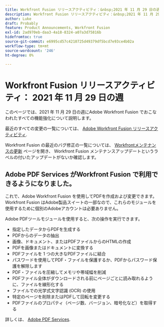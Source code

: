 ```yaml
---
title: Workfront Fusion リリースアクティビティ：&nbsp;2021 年 11 月 29 日の週
description: Workfront Fusion リリースアクティビティ：&nbsp;2021 年 11 月 29 日の週
author: Luke
draft: Probably
feature: Product Announcements, Workfront Fusion
exl-id: 2ad970eb-daa3-4a18-8324-a07a3d75816b
hidefromtoc: true
source-git-commit: e6995cd57c4210725d49379df5bcd7e93ce4b02a
workflow-type: tm+mt
source-wordcount: '246'
ht-degree: 0%

---
```


# Workfront Fusion リリースアクティビティ： 2021 年 11 月 29 日の週

このページでは、2021 年 11 月 29 日の週にAdobe Workfront Fusion でおこなわれたすべての機能強化について説明します。

最近のすべての変更の一覧については、 [Adobe Workfront Fusion リリースアクティビティ](../../../product-announcements/product-releases/fusion-release-activity/fusion-release-activity.md).

Workfront Fusion の最近のバグ修正の一覧については、 [Workfrontメンテナンスの更新](https://experienceleague.adobe.com/docs/workfront-known-issues/releases/current-updates.html) ページを開き、 Workfront Fusion メンテナンスアップデートというラベルの付いたアップデートがないか確認します。

## Adobe PDF Services がWorkfront Fusion で利用できるようになりました。

これで、Adobe Workfront Fusion を使用してPDFを作成および変更できます。 Workfront Fusion はAdobe製品スイートの一部なので、これらのモジュールを使用するために個別のAdobeアカウントは必要ありません。

Adobe PDFツールモジュールを使用すると、次の操作を実行できます。

* 指定したデータからPDFを生成する
* PDFからのデータの抽出
* 画像、ドキュメント、またはPDFファイルからのHTMLの作成
* PDFを画像またはドキュメントに変換する
* PDFファイルを 1 つの大きなPDFファイルに結合
* パスワードを使用してPDF・ファイルを保護するか、PDFからパスワード保護を解除します
* PDF・ファイルを圧縮してメモリや帯域幅を削減
* PDFファイル全体がダウンロードされる前にページごとに読み取れるように、ファイルを線形化する
* ファイルでの光学式文字認識 (OCR) の使用
* 特定のページを削除またはPDFして回転を変更する
* PDFファイルのプロパティ（ページ数、バージョン、暗号化など）を取得する

詳しくは、 [Adobe PDF Services](../../../workfront-fusion/apps-and-their-modules/pdf-modules.md).
